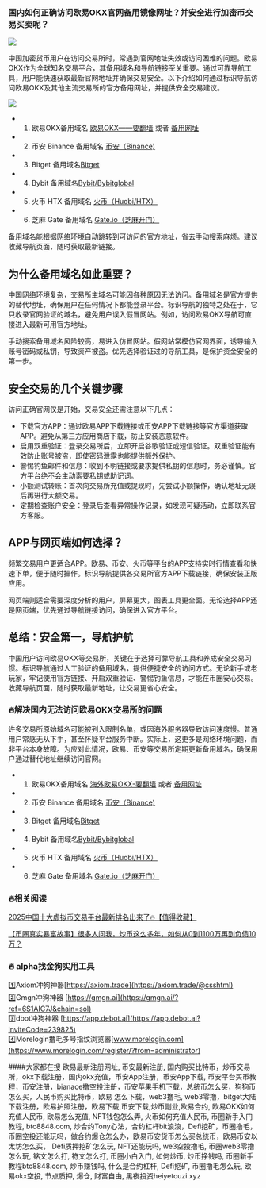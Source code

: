 ### 国内如何正确访问欧易OKX官网备用镜像网址？并安全进行加密币交易买卖呢？

[![](https://307e939.webp.li/20250622115518241.png)](https://btc8848.com/top-10-exchanges)

中国加密货币用户在访问交易所时，常遇到官网地址失效或访问困难的问题。欧易OKX作为全球知名交易平台，其备用域名和导航链接至关重要。通过可靠导航工具，用户能快速获取最新官网地址并确保交易安全。以下介绍如何通过标识导航访问欧易OKX及其他主流交易所的官方备用网址，并提供安全交易建议。

[![](https://307e939.webp.li/GobVs-nXMAAYHn5.jpeg)](https://btc8848.com/top-10-exchanges)

- 1. 欧易OKX备用域名 [欧易OKX——要翻墙](https://www.okx.com/zh-hans/join/74873351) 或者 [备用网址](https://www.chouyi.world/zh-hans/join/74873351) 
- 2. 币安 Binance 备用域名 [币安（Binance)](https://accounts.binance.com/zh-CN/register?ref=36457687)
- 3. Bitget 备用域名[Bitget](https://www.bitget.com/zh-CN/referral/register?from=referral&clacCode=VRNEYUTR)
- 4. Bybit 备用域名[Bybit/Bybitglobal](https://www.bybitglobal.com/zh-MY/invite/?ref=VMKORMM)
- 5. 火币 HTX 备用域名 [火币（Huobi/HTX）](https://www.htx.com/invite/zh-cn/1f?invite_code=whf45223)
- 6. 芝麻 Gate 备用域名 [Gate.io（芝麻开门）](https://www.gate.io/zh/signup?ref_type=103&ref=A1ERAQ)

备用域名能根据网络环境自动跳转到可访问的官方地址，省去手动搜索麻烦。建议收藏导航页面，随时获取最新链接。

## 为什么备用域名如此重要？
中国网络环境复杂，交易所主域名可能因各种原因无法访问。备用域名是官方提供的替代地址，确保用户在任何情况下都能登录平台。标识导航的独特之处在于，它只收录官网验证的域名，避免用户误入假冒网站。例如，访问欧易OKX导航可直接进入最新可用官方地址。

手动搜索备用域名风险较高，易进入仿冒网站。假网站常模仿官网界面，诱导输入账号密码或私钥，导致资产被盗。优先选择验证过的导航工具，是保护资金安全的第一步。

## 安全交易的几个关键步骤
访问正确官网仅是开始，交易安全还需注意以下几点：

- 下载官方APP：通过欧易APP下载链接或币安APP下载链接等官方渠道获取APP。避免从第三方应用商店下载，防止安装恶意软件。
- 启用双重验证：登录交易所后，立即开启谷歌验证或短信验证。双重验证能有效防止账号被盗，即使密码泄露也能提供额外保护。
- 警惕钓鱼邮件和信息：收到不明链接或要求提供私钥的信息时，务必谨慎。官方平台绝不会主动索要私钥或助记词。
- 小额测试转账：首次向交易所充值或提现时，先尝试小额操作，确认地址无误后再进行大额交易。
- 定期检查账户安全：登录后查看异常操作记录，如发现可疑活动，立即联系官方客服。

## APP与网页端如何选择？
频繁交易用户更适合APP。欧易、币安、火币等平台的APP支持实时行情查看和快速下单，便于随时操作。标识导航提供各交易所官方APP下载链接，确保安装正版应用。

网页端则适合需要深度分析的用户，屏幕更大，图表工具更全面。无论选择APP还是网页端，优先通过导航链接访问，确保进入官方平台。

## 总结：安全第一，导航护航
中国用户访问欧易OKX等交易所，关键在于选择可靠导航工具和养成安全交易习惯。标识导航通过人工验证的备用域名，提供便捷安全的访问方式。无论新手或老玩家，牢记使用官方链接、开启双重验证、警惕钓鱼信息，才能在币圈安心交易。收藏导航页面，随时获取最新地址，让交易更省心安全。

### 🔥解决国内无法访问欧易OKX交易所的问题
许多交易所原始域名可能被列入限制名单，或因海外服务器导致访问速度慢。普通用户常感无从下手，甚至怀疑平台服务中断。实际上，这更多是网络环境问题，而非平台本身故障。为应对此情况，欧易、币安等交易所定期更新备用域名，确保用户通过替代地址继续访问官网。

- 1. 欧易OKX备用域名 [海外欧易OKX-要翻墙](https://www.okx.com/zh-hans/join/74873351) 或者 [备用网址](https://www.chouyi.world/zh-hans/join/74873351) 
- 2. 币安 Binance 备用域名 [币安（Binance)](https://accounts.binance.com/zh-CN/register?ref=36457687)
- 3. Bitget 备用域名[Bitget](https://www.bitget.com/zh-CN/referral/register?from=referral&clacCode=VRNEYUTR)
- 4. Bybit 备用域名[Bybit/Bybitglobal](https://www.bybitglobal.com/zh-MY/invite/?ref=VMKORMM)
- 5. 火币 HTX 备用域名 [火币（Huobi/HTX）](https://www.htx.com/invite/zh-cn/1f?invite_code=whf45223)
- 6. 芝麻 Gate 备用域名 [Gate.io（芝麻开门）](https://www.gate.io/zh/signup?ref_type=103&ref=A1ERAQ)

### 🔥相关阅读
[2025中国十大虚拟币交易平台最新排名出来了🔥【值得收藏】](https://btc8848.com/top-10-exchanges/)

[【币圈真实暴富故事】很多人问我，炒币这么多年，如何从0到1100万再到负债10万？](https://heiyetouzi.xyz/biquanstory001/)

### 🔥 alpha找金狗实用工具
1️⃣Axiom冲狗神器[https://axiom.trade](https://axiom.trade/@csshtml)  
2️⃣Gmgn冲狗神器 [https://gmgn.ai](https://gmgn.ai/?ref=6S1AIC7J&chain=sol)  
3️⃣dbot冲狗神器 [https://app.debot.ai](https://app.debot.ai?inviteCode=239825)  
4️⃣Morelogin撸毛多号指纹浏览器[www.morelogin.com](https://www.morelogin.com/register/?from=administrator)  

####大家都在搜
欧易最新注册网址, 币安最新注册, 国内购买比特币，炒币交易所，okx下载注册，国内okx充值，币安App注册，币安App下载, 币安平台买币教程，币安注册，bianace撸空投注册，币安苹果手机下载，总统币怎么买，狗狗币怎么买，人民币购买比特币，欧易 怎么下载，web3撸毛, web3零撸，bitget大陆下载注册，欧易护照注册，欧易下载,币安下载,炒币副业,欧易合约, 欧易OKX如何充值人民币, 欧易怎么充值, NFT钱包怎么弄, 火币如何充值人民币, 币圈新手入门教程, btc8848.com, 炒合约Tony心法，合约杠杆bit浪浪，Defi挖矿，币圈撸毛，币圈空投还能玩吗，做合约爆仓怎么办，欧易币安货币怎么买总统币，欧易币安以太坊怎么买， Defi质押挖矿怎么玩, NFT还能玩吗, we3空投撸毛, 币圈web3零撸怎么玩, 铭文怎么打, 符文怎么打, 币圈小白入门, 如何炒币, 炒币挣钱吗, 币圈新手教程btc8848.com, 炒币赚钱吗, 什么是合约杠杆, Defi挖矿, 币圈撸毛怎么玩, 欧易okx空投, 节点质押, 爆仓, 财富自由, 黑夜投资heiyetouzi.xyz